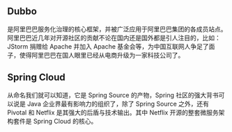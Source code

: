 ## Dubbo

是阿里巴巴服务化治理的核心框架，并被广泛应用于阿里巴巴集团的各成员站点。阿里巴巴近几年对开源社区的贡献不论在国内还是国外都是引人注目的，比如：JStorm 捐赠给 Apache 并加入 Apache 基金会等，为中国互联网人争足了面子，使得阿里巴巴在国人眼里已经从电商升级为一家科技公司了。

## Spring Cloud

从命名我们就可以知道，它是 Spring Source 的产物，Spring 社区的强大背书可以说是 Java 企业界最有影响力的组织了，除了 Spring Source 之外，还有 Pivotal 和 Netflix 是其强大的后盾与技术输出。其中 Netflix 开源的整套微服务架构套件是 Spring Cloud 的核心。